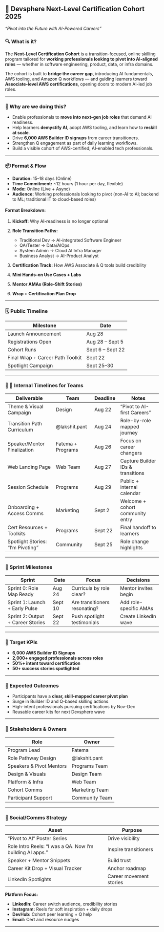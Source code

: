 ## 📌 Devsphere Next-Level Certification Cohort 2025

*“Pivot into the Future with AI-Powered Careers”*

### 🔍 What is it?

The **Next-Level Certification Cohort** is a transition-focused, online skilling program tailored for **working professionals looking to pivot into AI-aligned roles** — whether in software engineering, product, data, or infra domains.

The cohort is built to **bridge the career gap**, introducing AI fundamentals, AWS tooling, and Amazon Q workflows — and guiding learners toward **Associate-level AWS certifications**, opening doors to modern AI-led job roles.

---

### 🎯 Why are we doing this?

* Enable professionals to **move into next-gen job roles** that demand AI readiness.
* Help learners **demystify AI**, adopt AWS tooling, and learn how to **reskill at scale**.
* Drive **6,000 AWS Builder ID signups** from career transitioners.
* Strengthen Q engagement as part of daily learning workflows.
* Build a visible cohort of AWS-certified, AI-enabled tech professionals.

---

### 📦 Format & Flow

* **Duration:** 15–18 days (Online)
* **Time Commitment:** \~12 hours (1 hour per day, flexible)
* **Mode:** Online (Live + Async)
* **Audience:** Working professionals looking to pivot (non-AI to AI; backend to ML; traditional IT to cloud-based roles)

#### Format Breakdown:

1. **Kickoff:** Why AI-readiness is no longer optional
2. **Role Transition Paths:**

   * Traditional Dev → AI-integrated Software Engineer
   * QA/Tester → Data/AIOps
   * System Admin → Cloud AI Infra Manager
   * Business Analyst → AI-Product Analyst
3. **Certification Track:** How AWS Associate & Q tools build credibility
4. **Mini Hands-on Use Cases + Labs**
5. **Mentor AMAs (Role-Shift Stories)**
6. **Wrap + Certification Plan Drop**

---

### 🗓️ Public Timeline

| Milestone                        | Date             |
| -------------------------------- | ---------------- |
| Launch Announcement              | Aug 28           |
| Registrations Open               | Aug 28 – Sept 5  |
| Cohort Runs                      | Sept 6 – Sept 22 |
| Final Wrap + Career Path Toolkit | Sept 22          |
| Spotlight Campaign               | Sept 25–30       |

---

### 🧩 📅 Internal Timelines for Teams

| Deliverable                       | Team              | Deadline | Notes                             |
| --------------------------------- | ----------------- | -------- | --------------------------------- |
| Theme & Visual Campaign           | Design            | Aug 22   | “Pivot to AI-first Careers”       |
| Transition Path Curriculum        | @lakshit.pant     | Aug 24   | Role-by-role mapped journey       |
| Speaker/Mentor Finalization       | Fatema + Programs | Aug 26   | Focus on career changers          |
| Web Landing Page                  | Web Team          | Aug 27   | Capture Builder IDs & transitions |
| Session Schedule                  | Programs          | Aug 29   | Public + internal calendar        |
| Onboarding + Access Comms         | Marketing         | Sept 2   | Welcome + cohort community entry  |
| Cert Resources + Toolkits         | Programs          | Sept 22  | Final handoff to learners         |
| Spotlight Stories: “I’m Pivoting” | Community         | Sept 25  | Role change highlights            |

---

### 🚦 Sprint Milestones

| Sprint                            | Date    | Focus                         | Decisions              |
| --------------------------------- | ------- | ----------------------------- | ---------------------- |
| Sprint 0: Role Map Ready          | Aug 24  | Curricula by role clear?      | Mentor invites begin   |
| Sprint 1: Launch + Early Pulse    | Sept 10 | Are transitioners resonating? | Add role-specific AMAs |
| Sprint 2: Output + Career Stories | Sept 22 | Push spotlight testimonials   | Create LinkedIn wave   |

---

### 🎯 Target KPIs

* **6,000 AWS Builder ID Signups**
* **2,000+ engaged professionals across roles**
* **50%+ intent toward certification**
* **50+ success stories spotlighted**

---

### 🔁 Expected Outcomes

* Participants have a **clear, skill-mapped career pivot plan**
* Surge in Builder ID and Q-based skilling actions
* High-intent professionals pursuing certifications by Nov–Dec
* Reusable career kits for next Devsphere wave

---

### 👥 Stakeholders & Owners

| Role                     | Owner          |
| ------------------------ | -------------- |
| Program Lead             | Fatema         |
| Role Pathway Design      | @lakshit.pant  |
| Speakers & Pivot Mentors | Programs Team  |
| Design & Visuals         | Design Team    |
| Platform & Infra         | Web Team       |
| Cohort Comms             | Marketing Team |
| Participant Support      | Community Team |

---

### 📣 Social/Comms Strategy

| Asset                                                     | Purpose                 |
| --------------------------------------------------------- | ----------------------- |
| “Pivot to AI” Poster Series                               | Drive visibility        |
| Role Intro Reels: “I was a QA. Now I’m building AI apps.” | Inspire transitioners   |
| Speaker + Mentor Snippets                                 | Build trust             |
| Career Kit Drop + Visual Tracker                          | Anchor roadmap          |
| LinkedIn Spotlights                                       | Career movement stories |

**Platform Focus:**

* **LinkedIn:** Career switch audience, credibility stories
* **Instagram:** Reels for soft inspiration + daily drops
* **DevHub:** Cohort peer learning + Q help
* **Email:** Cert and resource nudges

---
